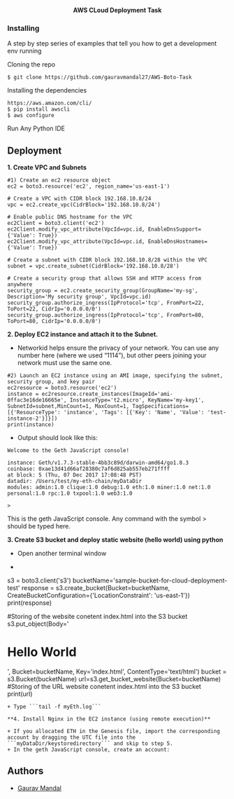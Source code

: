 <div align="center">

  **AWS CLoud Deployment Task**
</div>


### Installing
A step by step series of examples that tell you how to get a development env running

Cloning the repo
```
$ git clone https://github.com/gauravmandal27/AWS-Boto-Task
```
Installing the dependencies
```
https://aws.amazon.com/cli/
$ pip install awscli
$ aws configure
```
Run Any Python IDE

## Deployment <a name="deployment"></a>
**1. Create VPC and Subnets**
```
#1) Create an ec2 resource object
ec2 = boto3.resource('ec2', region_name='us-east-1')

# Create a VPC with CIDR block 192.168.10.8/24
vpc = ec2.create_vpc(CidrBlock='192.168.10.8/24')

# Enable public DNS hostname for the VPC
ec2Client = boto3.client('ec2')
ec2Client.modify_vpc_attribute(VpcId=vpc.id, EnableDnsSupport={'Value': True})
ec2Client.modify_vpc_attribute(VpcId=vpc.id, EnableDnsHostnames={'Value': True})

# Create a subnet with CIDR block 192.168.10.8/28 within the VPC
subnet = vpc.create_subnet(CidrBlock='192.168.10.8/28')

# Create a security group that allows SSH and HTTP access from anywhere
security_group = ec2.create_security_group(GroupName='my-sg', Description='My security group', VpcId=vpc.id)
security_group.authorize_ingress(IpProtocol='tcp', FromPort=22, ToPort=22, CidrIp='0.0.0.0/0')
security_group.authorize_ingress(IpProtocol='tcp', FromPort=80, ToPort=80, CidrIp='0.0.0.0/0')
```

**2. Deploy EC2 instance and attach it to the Subnet.**

+ Networkid helps ensure the privacy of your network. You can use any number here (where we used “1114”), but other peers joining your network must use the same one.
```
#2) Launch an EC2 instance using an AMI image, specifying the subnet, security group, and key pair
ec2resource = boto3.resource('ec2')
instance = ec2resource.create_instances(ImageId='ami-0ffac3e16de16665e', InstanceType='t2.micro', KeyName='my-key1', SubnetId=subnet,MinCount=1, MaxCount=1, TagSpecifications=[{'ResourceType': 'instance', 'Tags': [{'Key': 'Name', 'Value': 'test-instance-2'}]}])
print(instance)
```
+ Output should look like this:
```
Welcome to the Geth JavaScript console!

instance: Geth/v1.7.3-stable-4bb3c89d/darwin-amd64/go1.8.3
coinbase: 0xae13d41d66af28380c7af6d825ab557eb271ffff
at block: 5 (Thu, 07 Dec 2017 17:08:48 PST)
datadir: /Users/test/my-eth-chain/myDataDir
modules: admin:1.0 clique:1.0 debug:1.0 eth:1.0 miner:1.0 net:1.0 personal:1.0 rpc:1.0 txpool:1.0 web3:1.0

>
```
This is the geth JavaScript console. Any command with the symbol > should be typed here.

**3. Create S3 bucket and deploy static website (hello world) using python**

+ Open another terminal window
+ ```#3)Creation of an S3 Bucket
s3 = boto3.client('s3')
bucketName='sample-bucket-for-cloud-deployment-test'
response = s3.create_bucket(Bucket=bucketName, CreateBucketConfiguration={'LocationConstraint': 'us-east-1'})
print(response)

#Storing of the website conetent index.html into the S3 bucket
s3.put_object(Body='<html><body><h1>Hello World</h1></body></html>', Bucket=bucketName, Key='index.html', ContentType='text/html')
bucket = s3.Bucket(bucketName)
url=s3.get_bucket_website(Bucket=bucketName)
#Storing of the URL website conetent index.html into the S3 bucket
print(url)
```
+ Type ```tail -f myEth.log```

**4. Install Nginx in the EC2 instance (using remote execution)**

+ If you allocated ETH in the Genesis file, import the corresponding account by dragging the UTC file into the ```myDataDir/keystoredirectory``` and skip to step 5.
+ In the geth JavaScript console, create an account:
```

## Authors <a name="authors"></a>
+ [Gaurav Mandal](https://github.com/gauravmandal27) <br>
